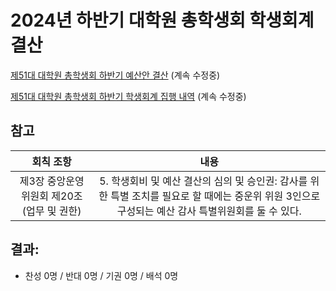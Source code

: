2024년 하반기 대학원 총학생회 학생회계 결산
===

[제51대 대학원 총학생회 하반기 예산안 결산](https://docs.google.com/spreadsheets/d/1jBA0qT9liKVn1pfox-w7LhwsBTeH8IqYnCx0WFv0PIg/edit#gid=0) (계속 수정중) <br/>

[제51대 대학원 총학생회 하반기 학생회계 집행 내역](https://docs.google.com/spreadsheets/d/1ICW8uQ5gfB8fpP7M_6faG2t8Wg5q6P0DL9qbb4MasBM/edit?usp=sharing) (계속 수정중) <br/>

## 참고
|  회칙 조항  |  내용 |
|:---:|:---:|
| 제3장 중앙운영위원회 제20조 (업무 및 권한) |5. 학생회비 및 예산 결산의 심의 및 승인권: 감사를 위한 특별 조치를 필요로 할 때에는 중운위 위원 3인으로 구성되는 예산 감사 특별위원회를 둘 수 있다. |


## 결과:
- 찬성 0명 / 반대 0명 / 기권 0명 / 배석 0명
